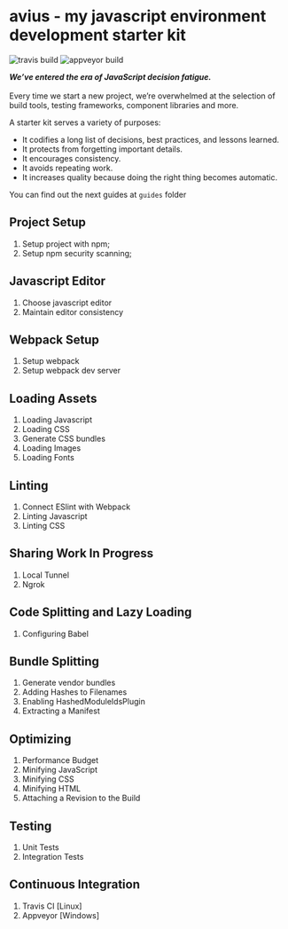 # avius - my javascript environment development starter kit<br>

![travis build](https://img.shields.io/travis/ricproenca/avius-final.svg)
![appveyor build](https://img.shields.io/appveyor/ci/ricproenca/avius-final.svg)

_**We’ve entered the era of JavaScript decision fatigue.**_<br><br>
Every time we start a new project, we’re overwhelmed at the selection of build tools, testing frameworks, component libraries and more.<br>

A starter kit serves a variety of purposes:
* It codifies a long list of decisions, best practices, and lessons learned.
* It protects from forgetting important details.
* It encourages consistency.
* It avoids repeating work.
* It increases quality because doing the right thing becomes automatic.

You can find out the next guides at `guides` folder

## Project Setup
1. Setup project with npm;
2. Setup npm security scanning;

## Javascript Editor
1. Choose javascript editor
2. Maintain editor consistency

## Webpack Setup
1. Setup webpack
2. Setup webpack dev server

## Loading Assets
1. Loading Javascript
2. Loading CSS
3. Generate CSS bundles
4. Loading Images
5. Loading Fonts

## Linting
1. Connect ESlint with Webpack
2. Linting Javascript
3. Linting CSS

## Sharing Work In Progress
1. Local Tunnel
2. Ngrok

## Code Splitting and Lazy Loading
1. Configuring Babel

## Bundle Splitting
1. Generate vendor bundles
2. Adding Hashes to Filenames
3. Enabling HashedModuleIdsPlugin
4. Extracting a Manifest

## Optimizing
1. Performance Budget
2. Minifying JavaScript
3. Minifying CSS
4. Minifying HTML
5. Attaching a Revision to the Build

## Testing
1. Unit Tests
2. Integration Tests

## Continuous Integration
1. Travis CI [Linux]
2. Appveyor [Windows]

